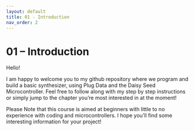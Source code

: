 ```yaml
---
layout: default
title: 01 - Introduction
nav_order: 2
---
```


# 01 – Introduction

Hello!

I am happy to welcome you to my github repository where we program and build a basic synthesizer, using Plug Data and the Daisy Seed Microcontroller. Feel free to follow along with my step by step instructions or simply jump to the chapter you’re most interested in at the moment!

Please Note that this course is aimed at beginners with little to no experience with coding and microcontrollers. I hope you’ll find some interesting information for your project!
